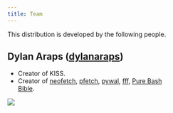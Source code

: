 ```yaml
---
title: Team
---
```


This distribution is developed by the following people.

## Dylan Araps ([dylanaraps](https://github.com/dylanaraps))

<div>
<ul style='width:40ch'>
<li>Creator of KISS.</li>
<li>Creator of <a href="https://github.com/dylanaraps/neofetch">neofetch</a>, <a href="https://github.com/dylanaraps/pfetch">pfetch</a>, <a href="https://github.com/dylanaraps/pywal">pywal</a>, <a href="https://github.com/dylanaraps/fff">fff</a>, <a href="https://github.com/dylanaraps/pure-bash-bible">Pure Bash Bible</a>.</li>
</ul>
<div style='width:40ch'>
<img src=/images/me.jpg>
</div>
</div>
